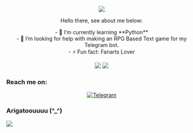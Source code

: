 <p align="center">
  <img src="https://pa1.narvii.com/6099/bc1c421959650c2038fdf789dc93c1faf2fbedf2_hq.gif">
</p>

<div style="text-align:center">
  Hello there, see about me below:
</div>

<p align="center">
  - 🌱 I’m currently learning **Python**<br>
  - 🤔 I’m looking for help with making an RPG Based Text game for my Telegram bot.<br>
  - ⚡ Fun fact: Fanarts Lover
</p>

<p align="center">
  <img src="https://github-readme-stats.vercel.app/api?username=rushkii&show_icons=true&theme=tokyonight">
  <img src="https://github-readme-stats.vercel.app/api/top-langs/?username=rushkii&layout=compact&theme=nightowl">
</p>

<p align="center">
  <h3>Reach me on:</h3>
</p>

<p align="center">
  <a href="https://t.me/nekoha" target="_blank"><img src="https://img.shields.io/badge/Telegram-3f5ed8.svg?&?style=social&logo=telegram&color=blue" alt="Telegram"></a>
</p>

<p align="center">
  <h3>Arigatoouuuu (^_^)</h3>
  <img src="https://64.media.tumblr.com/59fecf45d53e0262082dfae131ad71aa/tumblr_mk8tt6RUkA1rvrw2eo1_r1_400.gif">
</p>
